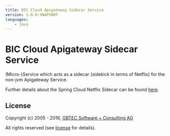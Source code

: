 ```yaml
---
title: BIC Cloud Apigateway Sidecar Service
version: 1.0.0-SNAPSHOT
languages:
    - Java
---
```


# BIC Cloud Apigateway Sidecar Service

(Micro-)Service which acts as a sidecar (sidekick in terms of Netflix) for the non-jvm Apigateway Service.

Further details about the Spring Cloud Netflix Sidecar can be found [here](http://cloud.spring.io/spring-cloud-static/spring-cloud.html#_polyglot_support_with_sidecar). 

## License

Copyright (c) 2005 - 2016, [GBTEC Software + Consulting AG](http://www.gbtec.de)

All rights reserved (see [license](./LICENSE.txt) for details).